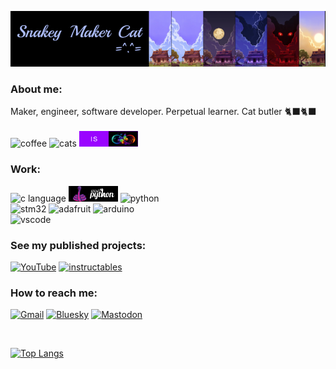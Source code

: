 ![Banner image](https://github.com/snkYmkrct/snkYmkrct/blob/main/Images/github_banner_blue_cat_left.png)

### About me:
Maker, engineer, software developer. Perpetual learner. Cat butler 🐈‍⬛🐈‍⬛ <br><br>
<img src='https://forthebadge.com/images/badges/powered-by-coffee.svg' alt='coffee' height='25'>   <img src='https://forthebadge.com/images/badges/contains-cat-gifs.svg' alt='cats' height='25'>   <img src='https://github.com/snkYmkrct/snkYmkrct/blob/main/Images/is_ND_final.png' alt='ND' height='25'>

### Work: 
<img src='https://img.shields.io/badge/C-00599C?style=for-the-badge&logo=c&logoColor=white' alt='c language' height='25'>   <img src='https://github.com/snkYmkrct/snkYmkrct/blob/main/Images/CircuitPython_logo.png' alt='circpython' height='25'>   <img src='https://img.shields.io/badge/Python-FFD43B?style=for-the-badge&logo=python&logoColor=blue' alt='python' height='25'>   
<img src='https://img.shields.io/badge/STM32-03234B?style=for-the-badge&logo=STMicroelectronics&logoColor=white' alt='stm32' height='25'>   <img src='https://img.shields.io/badge/adafruit-000000?style=for-the-badge&logo=adafruit&logoColor=white' alt='adafruit' height='25'>   <img src='https://img.shields.io/badge/Arduino-00979D?style=for-the-badge&logo=Arduino&logoColor=white' alt='arduino' height='25'>     
<img src='https://img.shields.io/badge/VSCode-007ACC?style=for-the-badge&logo=visual%20studio%20code&logoColor=white' alt='vscode' height='25'>   

### See my published projects:
[<img src='https://img.shields.io/badge/youtube-ff0000?style=for-the-badge&logo=youtube&logoColor=white' alt='YouTube' height='25'>](https://www.youtube.com/@snkYmkrct
)   [<img src='https://img.shields.io/badge/instructables-FABF15?style=for-the-badge&logo=instructables&logoColor=black' alt='instructables'  height='25'> ](https://www.instructables.com/member/snkYmkrct/)   

### How to reach me: 
[![Gmail](https://img.shields.io/badge/Gmail-D14836?logo=gmail&logoColor=white)](mailto:snkymkrct@gmail.com)
[![Bluesky](https://img.shields.io/badge/Bluesky-0285FF?logo=bluesky&logoColor=fff)](https://bsky.app/profile/snkymkrct.bsky.social)
[![Mastodon](https://img.shields.io/badge/Mastodon-6364FF?logo=mastodon&logoColor=fff)](https://fosstodon.org/@snkYmkrct)

<br>

[![Top Langs](https://github-readme-stats.vercel.app/api/top-langs/?username=snkYmkrct&layout=compact&theme=tokyonight)](https://github.com/anuraghazra/github-readme-stats)

